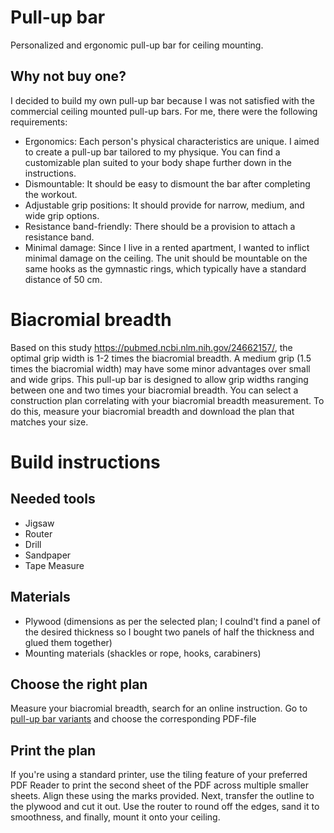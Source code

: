 # Pull-up bar
Personalized and ergonomic pull-up bar for ceiling mounting.

## Why not buy one?
I decided to build my own pull-up bar because I was not satisfied with the commercial ceiling mounted pull-up bars. For me, there were the following requirements:
- Ergonomics: Each person's physical characteristics are unique. I aimed to create a pull-up bar tailored to my physique. You can find a customizable plan suited to your body shape further down in the instructions.
- Dismountable: It should be easy to dismount the bar after completing the workout.
- Adjustable grip positions: It should provide for narrow, medium, and wide grip options.
- Resistance band-friendly: There should be a provision to attach a resistance band.
- Minimal damage: Since I live in a rented apartment, I wanted to inflict minimal damage on the ceiling. The unit should be mountable on the same hooks as the gymnastic rings, which typically have a standard distance of 50 cm.

# Biacromial breadth
Based on this study https://pubmed.ncbi.nlm.nih.gov/24662157/, the optimal grip width is 1-2 times the biacromial breadth. A medium grip (1.5 times the biacromial width) may have some minor advantages over small and wide grips. This pull-up bar is designed to allow grip widths ranging between one and two times your biacromial breadth. You can select a construction plan correlating with your biacromial breadth measurement. To do this, measure your biacromial breadth and download the plan that matches your size.

# Build instructions
## Needed tools
- Jigsaw
- Router
- Drill
- Sandpaper
- Tape Measure

## Materials
- Plywood (dimensions as per the selected plan; I coulnd't find a panel of the desired thickness so I bought two panels of half the thickness and glued them together)
- Mounting materials (shackles or rope, hooks, carabiners)

## Choose the right plan
Measure your biacromial breadth, search for an online instruction.
Go to [pull-up bar variants](cad/pull-up%20bar%20variants) and choose the corresponding PDF-file

## Print the plan
If you're using a standard printer, use the tiling feature of your preferred PDF Reader to print the second sheet of the PDF across multiple smaller sheets. Align these using the marks provided.
Next, transfer the outline to the plywood and cut it out. Use the router to round off the edges, sand it to smoothness, and finally, mount it onto your ceiling.
